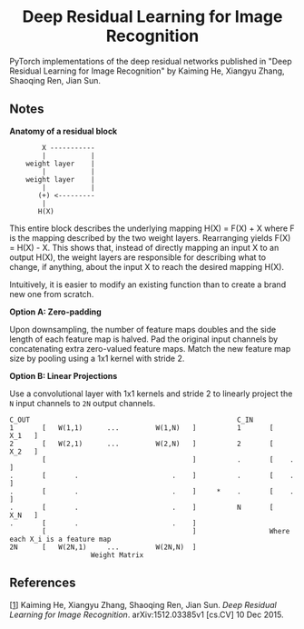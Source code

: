 <h1 align="center">Deep Residual Learning for Image Recognition</h1>
PyTorch implementations of the deep residual networks published in "Deep Residual Learning for Image Recognition" by Kaiming He, Xiangyu Zhang, Shaoqing Ren, Jian Sun.



## Notes
**Anatomy of a residual block**

            X -----------
            |           |
        weight layer    |
            |           |
        weight layer    |
            |           |
           (+) <---------
            |
           H(X)

This entire block describes the underlying mapping H(X) = F(X) + X where F is the mapping
described by the two weight layers. Rearranging yields F(X) = H(X) - X. This shows that,
instead of directly mapping an input X to an output H(X), the weight layers are responsible
for describing what to change, if anything, about the input X to reach the desired mapping
H(X).

Intuitively, it is easier to modify an existing function than to create a brand new one
from scratch.


**Option A: Zero-padding**

Upon downsampling, the number of feature maps doubles and the side length of each feature map is halved. Pad the original input channels by 
concatenating extra zero-valued feature maps. Match the new feature map size by pooling using a 1x1 kernel with stride 2.

**Option B: Linear Projections**

Use a convolutional layer with 1x1 kernels and stride 2 to linearly project the `N` input channels to 
`2N` output channels.

    C_OUT                                                   C_IN
    1       [   W(1,1)      ...         W(1,N)   ]          1       [   X_1   ]
    2       [   W(2,1)      ...         W(2,N)   ]          2       [   X_2   ]
            [                                    ]          .       [    .    ]
    .       [       .                       .    ]          .       [    .    ]
    .       [       .                       .    ]     *    .       [    .    ] 
    .       [       .                       .    ]          N       [   X_N   ]
    .       [       .                       .    ]          
            [                                    ]                  Where each X_i is a feature map
    2N      [   W(2N,1)     ...         W(2N,N)  ]
                        Weight Matrix

## References

[[1](https://arxiv.org/abs/1512.03385)] Kaiming He, Xiangyu Zhang, Shaoqing Ren, Jian Sun. *Deep Residual Learning for Image Recognition*. arXiv:1512.03385v1 [cs.CV] 10 Dec 2015.
